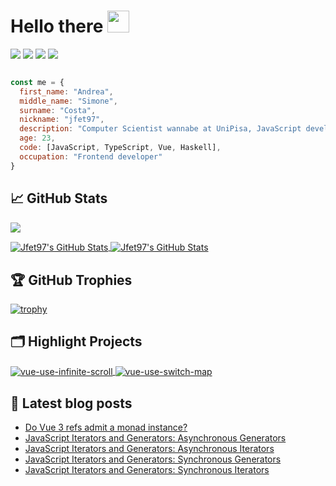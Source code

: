 # Hello there <img src="https://media.giphy.com/media/hvRJCLFzcasrR4ia7z/giphy.gif" width="35px">

![](https://img.shields.io/static/v1?label=JavaScript&message=%E2%9D%A4&color=yellow)
![](https://img.shields.io/static/v1?label=TypeScript&message=%E2%9D%A4&color=blue)
![](https://img.shields.io/static/v1?label=Vue&message=%E2%9D%A4&color=41B883)
![](https://img.shields.io/static/v1?label=Functional%20Programming&message=%E2%9D%A4&color=c4451d)

```js

const me = {
  first_name: "Andrea",
  middle_name: "Simone",
  surname: "Costa",
  nickname: "jfet97",
  description: "Computer Scientist wannabe at UniPisa, JavaScript developer for the rest of the time",
  age: 23,
  code: [JavaScript, TypeScript, Vue, Haskell],
  occupation: "Frontend developer"
}

```

## &#x1f4c8; GitHub Stats

![](https://gitwar.herokuapp.com/badge?username=jfet97)

<a href="https://github.com/jfet97/jfet97">
  <img align="center" src="https://github-readme-stats.vercel.app/api/top-langs/?username=jfet97&hide=c%2B%2B,c,html&title_color=6aa6f8&text_color=8a919a&icon_color=6aa6f8&bg_color=0e1116" alt="Jfet97's GitHub Stats" />
</a>

<a href="https://github.com/jfet97/jfet97">
  <img align="center" src="https://github-readme-stats.vercel.app/api?username=jfet97&show_icons=true&line_height=27&count_private=true&title_color=6aa6f8&text_color=8a919a&icon_color=6aa6f8&bg_color=0e1116" alt="Jfet97's GitHub Stats" />
</a>

## 🏆 GitHub Trophies

[![trophy](https://github-profile-trophy.vercel.app/?username=jfet97&theme=nord)](https://github.com/ryo-ma/github-profile-trophy)


## 🗂️ Highlight Projects

<a href="https://github.com/jfet97/vue-use-infinite-scroll">
  <img align="center" src="https://github-readme-stats.vercel.app/api/pin/?username=jfet97&repo=vue-use-infinite-scroll&show_icons=true&line_height=27&title_color=6aa6f8&text_color=8a919a&icon_color=6aa6f8&bg_color=0e1116" alt="vue-use-infinite-scroll" />
</a>

<a href="https://github.com/jfet97/vue-use-switch-map">
  <img align="center" src="https://github-readme-stats.vercel.app/api/pin/?username=jfet97&repo=vue-use-switch-map&show_icons=true&line_height=27&title_color=6aa6f8&text_color=8a919a&icon_color=6aa6f8&bg_color=0e1116" alt="vue-use-switch-map" />
</a>

## 📕 Latest blog posts
<!-- BLOG-POST-LIST:START -->
- [Do Vue 3 refs admit a monad instance?](https://dev.to/jfet97/do-vue-3-refs-admit-a-monad-instance-5fan)
- [JavaScript Iterators and Generators: Asynchronous Generators](https://dev.to/jfet97/javascript-iterators-and-generators-asynchronous-generators-2n4e)
- [JavaScript Iterators and Generators: Asynchronous Iterators](https://dev.to/jfet97/javascript-iterators-and-generators-asynchronous-iterators-28b8)
- [JavaScript Iterators and Generators: Synchronous Generators](https://dev.to/jfet97/javascript-iterators-and-generators-synchronous-generators-3ai4)
- [JavaScript Iterators and Generators: Synchronous Iterators](https://dev.to/jfet97/javascript-iterators-and-generators-synchronous-iterators-141d)
<!-- BLOG-POST-LIST:END -->
